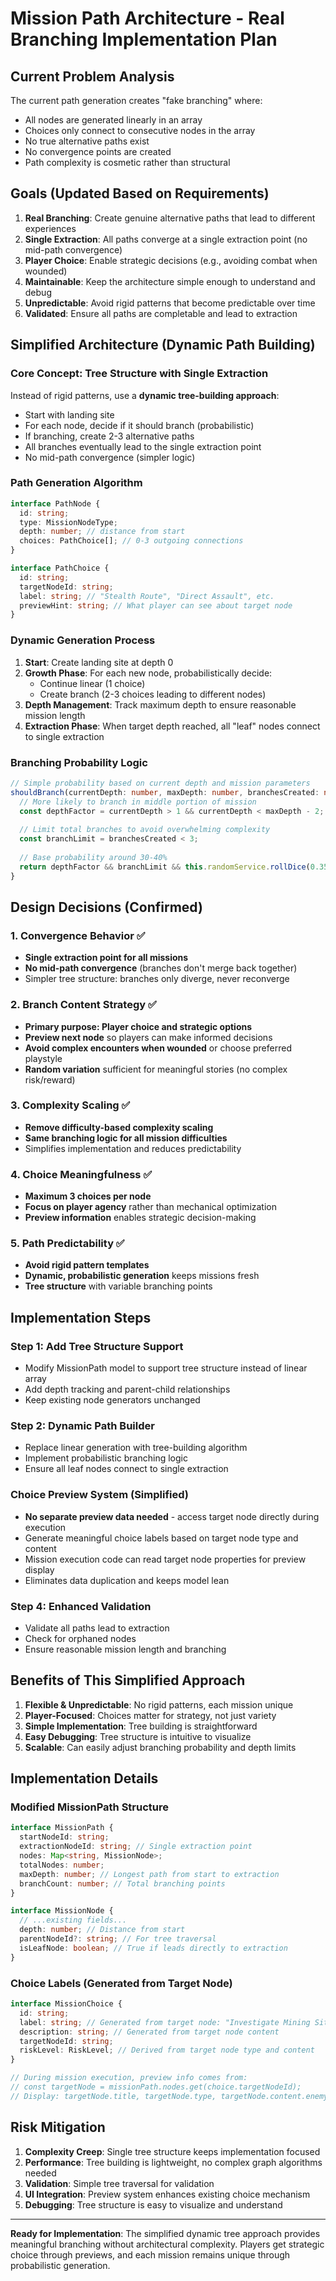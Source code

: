 # Mission Path Architecture - Real Branching Implementation Plan

## Current Problem Analysis

The current path generation creates "fake branching" where:
- All nodes are generated linearly in an array
- Choices only connect to consecutive nodes in the array
- No true alternative paths exist
- No convergence points are created
- Path complexity is cosmetic rather than structural

## Goals (Updated Based on Requirements)

1. **Real Branching**: Create genuine alternative paths that lead to different experiences
2. **Single Extraction**: All paths converge at a single extraction point (no mid-path convergence)
3. **Player Choice**: Enable strategic decisions (e.g., avoiding combat when wounded)
4. **Maintainable**: Keep the architecture simple enough to understand and debug
5. **Unpredictable**: Avoid rigid patterns that become predictable over time
6. **Validated**: Ensure all paths are completable and lead to extraction

## Simplified Architecture (Dynamic Path Building)

### Core Concept: Tree Structure with Single Extraction

Instead of rigid patterns, use a **dynamic tree-building approach**:
- Start with landing site
- For each node, decide if it should branch (probabilistic)
- If branching, create 2-3 alternative paths
- All branches eventually lead to the single extraction point
- No mid-path convergence (simpler logic)

### Path Generation Algorithm

```typescript
interface PathNode {
  id: string;
  type: MissionNodeType;
  depth: number; // distance from start
  choices: PathChoice[]; // 0-3 outgoing connections
}

interface PathChoice {
  id: string;
  targetNodeId: string;
  label: string; // "Stealth Route", "Direct Assault", etc.
  previewHint: string; // What player can see about target node
}
```

### Dynamic Generation Process

1. **Start**: Create landing site at depth 0
2. **Growth Phase**: For each new node, probabilistically decide:
   - Continue linear (1 choice)
   - Create branch (2-3 choices leading to different nodes)
3. **Depth Management**: Track maximum depth to ensure reasonable mission length
4. **Extraction Phase**: When target depth reached, all "leaf" nodes connect to single extraction

### Branching Probability Logic

```typescript
// Simple probability based on current depth and mission parameters
shouldBranch(currentDepth: number, maxDepth: number, branchesCreated: number): boolean {
  // More likely to branch in middle portion of mission
  const depthFactor = currentDepth > 1 && currentDepth < maxDepth - 2;
  
  // Limit total branches to avoid overwhelming complexity
  const branchLimit = branchesCreated < 3;
  
  // Base probability around 30-40%
  return depthFactor && branchLimit && this.randomService.rollDice(0.35);
}
```

## Design Decisions (Confirmed)

### 1. Convergence Behavior ✅
- **Single extraction point for all missions**
- **No mid-path convergence** (branches don't merge back together)
- Simpler tree structure: branches only diverge, never reconverge

### 2. Branch Content Strategy ✅
- **Primary purpose: Player choice and strategic options**
- **Preview next node** so players can make informed decisions
- **Avoid complex encounters when wounded** or choose preferred playstyle
- **Random variation** sufficient for meaningful stories (no complex risk/reward)

### 3. Complexity Scaling ✅
- **Remove difficulty-based complexity scaling**
- **Same branching logic for all mission difficulties**
- Simplifies implementation and reduces predictability

### 4. Choice Meaningfulness ✅
- **Maximum 3 choices per node**
- **Focus on player agency** rather than mechanical optimization
- **Preview information** enables strategic decision-making

### 5. Path Predictability ✅
- **Avoid rigid pattern templates**
- **Dynamic, probabilistic generation** keeps missions fresh
- **Tree structure** with variable branching points

## Implementation Steps

### Step 1: Add Tree Structure Support
- Modify MissionPath model to support tree structure instead of linear array
- Add depth tracking and parent-child relationships
- Keep existing node generators unchanged

### Step 2: Dynamic Path Builder
- Replace linear generation with tree-building algorithm
- Implement probabilistic branching logic
- Ensure all leaf nodes connect to single extraction

### Choice Preview System (Simplified)
- **No separate preview data needed** - access target node directly during execution
- Generate meaningful choice labels based on target node type and content
- Mission execution code can read target node properties for preview display
- Eliminates data duplication and keeps model lean

### Step 4: Enhanced Validation
- Validate all paths lead to extraction
- Check for orphaned nodes
- Ensure reasonable mission length and branching

## Benefits of This Simplified Approach

1. **Flexible & Unpredictable**: No rigid patterns, each mission unique
2. **Player-Focused**: Choices matter for strategy, not just variety
3. **Simple Implementation**: Tree building is straightforward
4. **Easy Debugging**: Tree structure is intuitive to visualize
5. **Scalable**: Can easily adjust branching probability and depth limits

## Implementation Details

### Modified MissionPath Structure
```typescript
interface MissionPath {
  startNodeId: string;
  extractionNodeId: string; // Single extraction point
  nodes: Map<string, MissionNode>;
  totalNodes: number;
  maxDepth: number; // Longest path from start to extraction
  branchCount: number; // Total branching points
}

interface MissionNode {
  // ...existing fields...
  depth: number; // Distance from start
  parentNodeId?: string; // For tree traversal
  isLeafNode: boolean; // True if leads directly to extraction
}
```

### Choice Labels (Generated from Target Node)
```typescript
interface MissionChoice {
  id: string;
  label: string; // Generated from target node: "Investigate Mining Site", "Bypass Encounter"
  description: string; // Generated from target node content
  targetNodeId: string;
  riskLevel: RiskLevel; // Derived from target node type and content
}

// During mission execution, preview info comes from:
// const targetNode = missionPath.nodes.get(choice.targetNodeId);
// Display: targetNode.title, targetNode.type, targetNode.content.enemyTypes, etc.
```

## Risk Mitigation

1. **Complexity Creep**: Single tree structure keeps implementation focused
2. **Performance**: Tree building is lightweight, no complex graph algorithms needed
3. **Validation**: Simple tree traversal for validation
4. **UI Integration**: Preview system enhances existing choice mechanism
5. **Debugging**: Tree structure is easy to visualize and understand

---

**Ready for Implementation**: The simplified dynamic tree approach provides meaningful branching without architectural complexity. Players get strategic choice through previews, and each mission remains unique through probabilistic generation.
